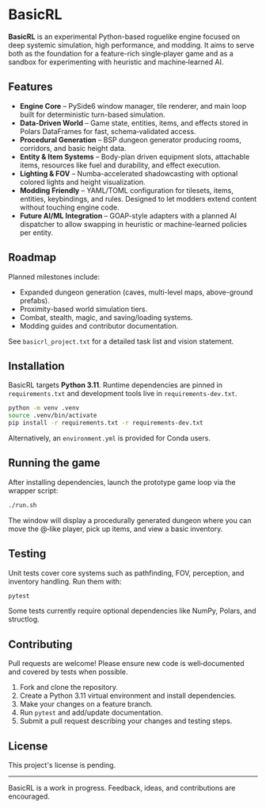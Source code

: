 # BasicRL

**BasicRL** is an experimental Python-based roguelike engine focused on deep systemic simulation, high performance, and modding. It aims to serve both as the foundation for a feature-rich single‑player game and as a sandbox for experimenting with heuristic and machine‑learned AI.

## Features

- **Engine Core** – PySide6 window manager, tile renderer, and main loop built for deterministic turn-based simulation.
- **Data-Driven World** – Game state, entities, items, and effects stored in Polars DataFrames for fast, schema‑validated access.
- **Procedural Generation** – BSP dungeon generator producing rooms, corridors, and basic height data.
- **Entity & Item Systems** – Body-plan driven equipment slots, attachable items, resources like fuel and durability, and effect execution.
- **Lighting & FOV** – Numba-accelerated shadowcasting with optional colored lights and height visualization.
- **Modding Friendly** – YAML/TOML configuration for tilesets, items, entities, keybindings, and rules. Designed to let modders extend content without touching engine code.
- **Future AI/ML Integration** – GOAP-style adapters with a planned AI dispatcher to allow swapping in heuristic or machine-learned policies per entity.

## Roadmap

Planned milestones include:

- Expanded dungeon generation (caves, multi-level maps, above-ground prefabs).
- Proximity-based world simulation tiers.
- Combat, stealth, magic, and saving/loading systems.
- Modding guides and contributor documentation.

See `basicrl_project.txt` for a detailed task list and vision statement.

## Installation

BasicRL targets **Python 3.11**. Runtime dependencies are pinned in `requirements.txt` and development tools live in `requirements-dev.txt`.

```bash
python -m venv .venv
source .venv/bin/activate
pip install -r requirements.txt -r requirements-dev.txt
```

Alternatively, an `environment.yml` is provided for Conda users.

## Running the game

After installing dependencies, launch the prototype game loop via the wrapper script:

```bash
./run.sh
```

The window will display a procedurally generated dungeon where you can move the @‑like player, pick up items, and view a basic inventory.

## Testing

Unit tests cover core systems such as pathfinding, FOV, perception, and inventory handling. Run them with:

```bash
pytest
```

Some tests currently require optional dependencies like NumPy, Polars, and structlog.

## Contributing

Pull requests are welcome! Please ensure new code is well‑documented and covered by tests when possible.

1. Fork and clone the repository.
2. Create a Python 3.11 virtual environment and install dependencies.
3. Make your changes on a feature branch.
4. Run `pytest` and add/update documentation.
5. Submit a pull request describing your changes and testing steps.

## License

This project's license is pending.

---

BasicRL is a work in progress. Feedback, ideas, and contributions are encouraged.
